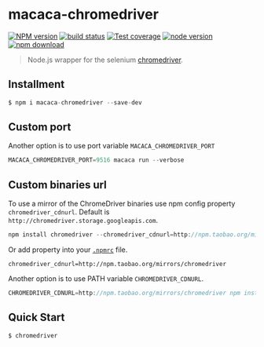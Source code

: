 # macaca-chromedriver

[![NPM version][npm-image]][npm-url]
[![build status][travis-image]][travis-url]
[![Test coverage][coveralls-image]][coveralls-url]
[![node version][node-image]][node-url]
[![npm download][download-image]][download-url]

[npm-image]: https://img.shields.io/npm/v/macaca-chromedriver.svg?style=flat-square
[npm-url]: https://npmjs.org/package/macaca-chromedriver
[travis-image]: https://img.shields.io/travis/macacajs/macaca-chromedriver.svg?style=flat-square
[travis-url]: https://travis-ci.org/macacajs/macaca-chromedriver
[coveralls-image]: https://img.shields.io/coveralls/macacajs/macaca-chromedriver.svg?style=flat-square
[coveralls-url]: https://coveralls.io/r/macacajs/macaca-chromedriver?branch=master
[node-image]: https://img.shields.io/badge/node.js-%3E=_4-green.svg?style=flat-square
[node-url]: http://nodejs.org/download/
[download-image]: https://img.shields.io/npm/dm/macaca-chromedriver.svg?style=flat-square
[download-url]: https://npmjs.org/package/macaca-chromedriver

> Node.js wrapper for the selenium [chromedriver](https://sites.google.com/a/chromium.org/chromedriver/).

## Installment

```javascript
$ npm i macaca-chromedriver --save-dev
```

## Custom port

Another option is to use port variable `MACACA_CHROMEDRIVER_PORT`

```javascript
MACACA_CHROMEDRIVER_PORT=9516 macaca run --verbose
```

## Custom binaries url

To use a mirror of the ChromeDriver binaries use npm config property `chromedriver_cdnurl`.
Default is `http://chromedriver.storage.googleapis.com`.

```javascript
npm install chromedriver --chromedriver_cdnurl=http://npm.taobao.org/mirrors/chromedriver
```

Or add property into your [`.npmrc`](https://docs.npmjs.com/files/npmrc) file.

```
chromedriver_cdnurl=http://npm.taobao.org/mirrors/chromedriver
```

Another option is to use PATH variable `CHROMEDRIVER_CDNURL`.

```javascript
CHROMEDRIVER_CDNURL=http://npm.taobao.org/mirrors/chromedriver npm install chromedriver
```

## Quick Start

```javascript
$ chromedriver
```
